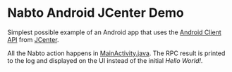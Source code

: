 # Nabto Android JCenter Demo

Simplest possible example of an Android app that uses the [Android Client API](https://github.com/nabto/android-client-api) from [JCenter](https://bintray.com/nabto/android/com.nabto.android%3Anabto-api).

All the Nabto action happens in [MainActivity.java](app/src/main/java/com/nabto/androidjcenterdemo/MainActivity.java). The RPC result is printed to the log and displayed on the UI instead of the initial *Hello World!*.
